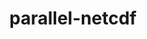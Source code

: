 ---
title: "parallel-netcdf"
layout: cache
categories: [package, v0.23.1]
meta: {"compilers": ["gcc@=11.1.0", "gcc@=11.4.0", "gcc@=12.4.0", "gcc@=7.3.1", "gcc@=9.4.0", "oneapi@=2024.1.0", "oneapi@=2024.2.1"], "num_specs": 17, "num_specs_by_stack": {"aws-isc": 1, "aws-isc-aarch64": 2, "aws-pcluster-neoverse_v1": 2, "aws-pcluster-x86_64_v4": 2, "data-vis-sdk": 2, "e4s": 2, "e4s-neoverse-v2": 1, "e4s-neoverse_v1": 2, "e4s-oneapi": 2, "e4s-power": 1, "root": 17}, "oss": ["amzn2", "ubuntu20.04", "ubuntu22.04"], "platforms": ["linux"], "stacks": ["aws-isc", "aws-isc-aarch64", "aws-pcluster-neoverse_v1", "aws-pcluster-x86_64_v4", "data-vis-sdk", "e4s", "e4s-neoverse-v2", "e4s-neoverse_v1", "e4s-oneapi", "e4s-power", "root"], "targets": ["aarch64", "neoverse_n1", "neoverse_v1", "neoverse_v2", "ppc64le", "x86_64_v3", "x86_64_v4"], "versions": ["1.12.3"]}
spec_details: [{"compiler": "gcc@=7.3.1", "hash": "umtrk2yrr426zo6eb7j7fkbfdx7gan3h", "os": "amzn2", "platform": "linux", "size": "-", "stacks": ["aws-isc-aarch64", "root"], "tarball": "https://binaries.spack.io/v0.23.1/build_cache/linux-amzn2-aarch64/gcc-7.3.1/parallel-netcdf-1.12.3/linux-amzn2-aarch64-gcc-7.3.1-parallel-netcdf-1.12.3-umtrk2yrr426zo6eb7j7fkbfdx7gan3h.spack", "target": "aarch64", "variants": ["build_system=autotools", "~burstbuffer", "+cxx", "+fortran", "+pic", "+shared"], "versions": ["1.12.3"]}, {"compiler": "gcc@=12.4.0", "hash": "tohyp2ehniyf2katkj6mgoizrjrit6ng", "os": "amzn2", "platform": "linux", "size": "-", "stacks": ["aws-pcluster-neoverse_v1", "root"], "tarball": "https://binaries.spack.io/v0.23.1/build_cache/linux-amzn2-neoverse_n1/gcc-12.4.0/parallel-netcdf-1.12.3/linux-amzn2-neoverse_n1-gcc-12.4.0-parallel-netcdf-1.12.3-tohyp2ehniyf2katkj6mgoizrjrit6ng.spack", "target": "neoverse_n1", "variants": ["build_system=autotools", "~burstbuffer", "+cxx", "+fortran", "+pic", "+shared"], "versions": ["1.12.3"]}, {"compiler": "gcc@=7.3.1", "hash": "vmvfsqe2tu43dbzmk5rj4so5rjxbnvv4", "os": "amzn2", "platform": "linux", "size": "-", "stacks": ["aws-isc-aarch64", "root"], "tarball": "https://binaries.spack.io/v0.23.1/build_cache/linux-amzn2-neoverse_n1/gcc-7.3.1/parallel-netcdf-1.12.3/linux-amzn2-neoverse_n1-gcc-7.3.1-parallel-netcdf-1.12.3-vmvfsqe2tu43dbzmk5rj4so5rjxbnvv4.spack", "target": "neoverse_n1", "variants": ["build_system=autotools", "~burstbuffer", "+cxx", "+fortran", "+pic", "+shared"], "versions": ["1.12.3"]}, {"compiler": "gcc@=12.4.0", "hash": "bzie4l6gxdwdhhqp2vlz6njmb3vocnvk", "os": "amzn2", "platform": "linux", "size": "-", "stacks": ["aws-pcluster-neoverse_v1", "root"], "tarball": "https://binaries.spack.io/v0.23.1/build_cache/linux-amzn2-neoverse_v1/gcc-12.4.0/parallel-netcdf-1.12.3/linux-amzn2-neoverse_v1-gcc-12.4.0-parallel-netcdf-1.12.3-bzie4l6gxdwdhhqp2vlz6njmb3vocnvk.spack", "target": "neoverse_v1", "variants": ["build_system=autotools", "~burstbuffer", "+cxx", "+fortran", "+pic", "+shared"], "versions": ["1.12.3"]}, {"compiler": "gcc@=7.3.1", "hash": "537sowbzjciz4z3rixbmfkethtzcvozg", "os": "amzn2", "platform": "linux", "size": "-", "stacks": ["aws-isc", "root"], "tarball": "https://binaries.spack.io/v0.23.1/build_cache/linux-amzn2-x86_64_v3/gcc-7.3.1/parallel-netcdf-1.12.3/linux-amzn2-x86_64_v3-gcc-7.3.1-parallel-netcdf-1.12.3-537sowbzjciz4z3rixbmfkethtzcvozg.spack", "target": "x86_64_v3", "variants": ["build_system=autotools", "~burstbuffer", "+cxx", "+fortran", "+pic", "+shared"], "versions": ["1.12.3"]}, {"compiler": "oneapi@=2024.1.0", "hash": "wvmnhf55y3c6pdme3nmvhef6tdb6jhwa", "os": "amzn2", "platform": "linux", "size": "-", "stacks": ["aws-pcluster-x86_64_v4", "root"], "tarball": "https://binaries.spack.io/v0.23.1/build_cache/linux-amzn2-x86_64_v3/oneapi-2024.1.0/parallel-netcdf-1.12.3/linux-amzn2-x86_64_v3-oneapi-2024.1.0-parallel-netcdf-1.12.3-wvmnhf55y3c6pdme3nmvhef6tdb6jhwa.spack", "target": "x86_64_v3", "variants": ["build_system=autotools", "~burstbuffer", "+cxx", "+fortran", "+pic", "+shared"], "versions": ["1.12.3"]}, {"compiler": "oneapi@=2024.1.0", "hash": "fg7c7jmx7bjc6knvq2g3ruag4hfrglhi", "os": "amzn2", "platform": "linux", "size": "-", "stacks": ["aws-pcluster-x86_64_v4", "root"], "tarball": "https://binaries.spack.io/v0.23.1/build_cache/linux-amzn2-x86_64_v4/oneapi-2024.1.0/parallel-netcdf-1.12.3/linux-amzn2-x86_64_v4-oneapi-2024.1.0-parallel-netcdf-1.12.3-fg7c7jmx7bjc6knvq2g3ruag4hfrglhi.spack", "target": "x86_64_v4", "variants": ["build_system=autotools", "~burstbuffer", "+cxx", "+fortran", "+pic", "+shared"], "versions": ["1.12.3"]}, {"compiler": "gcc@=9.4.0", "hash": "575buoizst4sowgslurkd5n67kxbqdwm", "os": "ubuntu20.04", "platform": "linux", "size": "-", "stacks": ["e4s-power", "root"], "tarball": "https://binaries.spack.io/v0.23.1/build_cache/linux-ubuntu20.04-ppc64le/gcc-9.4.0/parallel-netcdf-1.12.3/linux-ubuntu20.04-ppc64le-gcc-9.4.0-parallel-netcdf-1.12.3-575buoizst4sowgslurkd5n67kxbqdwm.spack", "target": "ppc64le", "variants": ["build_system=autotools", "~burstbuffer", "+cxx", "+fortran", "+pic", "+shared"], "versions": ["1.12.3"]}, {"compiler": "gcc@=11.1.0", "hash": "qkixytyrewzgmcbw4igwtni7odtjpcsu", "os": "ubuntu20.04", "platform": "linux", "size": "-", "stacks": ["data-vis-sdk", "root"], "tarball": "https://binaries.spack.io/v0.23.1/build_cache/linux-ubuntu20.04-x86_64_v3/gcc-11.1.0/parallel-netcdf-1.12.3/linux-ubuntu20.04-x86_64_v3-gcc-11.1.0-parallel-netcdf-1.12.3-qkixytyrewzgmcbw4igwtni7odtjpcsu.spack", "target": "x86_64_v3", "variants": ["build_system=autotools", "~burstbuffer", "+cxx", "+fortran", "+pic", "+shared"], "versions": ["1.12.3"]}, {"compiler": "gcc@=11.1.0", "hash": "hdkwlmyfwfhkx7uiu7y65fr5za5deydd", "os": "ubuntu20.04", "platform": "linux", "size": "-", "stacks": ["data-vis-sdk", "root"], "tarball": "https://binaries.spack.io/v0.23.1/build_cache/linux-ubuntu20.04-x86_64_v3/gcc-11.1.0/parallel-netcdf-1.12.3/linux-ubuntu20.04-x86_64_v3-gcc-11.1.0-parallel-netcdf-1.12.3-hdkwlmyfwfhkx7uiu7y65fr5za5deydd.spack", "target": "x86_64_v3", "variants": ["build_system=autotools", "~burstbuffer", "+cxx", "+fortran", "+pic", "+shared"], "versions": ["1.12.3"]}, {"compiler": "gcc@=11.4.0", "hash": "jf7bzaeftafx7uwc4cyqwirs7ellqgeq", "os": "ubuntu22.04", "platform": "linux", "size": "-", "stacks": ["e4s-neoverse_v1", "root"], "tarball": "https://binaries.spack.io/v0.23.1/build_cache/linux-ubuntu22.04-neoverse_v1/gcc-11.4.0/parallel-netcdf-1.12.3/linux-ubuntu22.04-neoverse_v1-gcc-11.4.0-parallel-netcdf-1.12.3-jf7bzaeftafx7uwc4cyqwirs7ellqgeq.spack", "target": "neoverse_v1", "variants": ["build_system=autotools", "~burstbuffer", "+cxx", "+fortran", "+pic", "+shared"], "versions": ["1.12.3"]}, {"compiler": "gcc@=11.4.0", "hash": "o4kolz5ovqfloqgwttl4dii5rubdvpis", "os": "ubuntu22.04", "platform": "linux", "size": "-", "stacks": ["e4s-neoverse_v1", "root"], "tarball": "https://binaries.spack.io/v0.23.1/build_cache/linux-ubuntu22.04-neoverse_v1/gcc-11.4.0/parallel-netcdf-1.12.3/linux-ubuntu22.04-neoverse_v1-gcc-11.4.0-parallel-netcdf-1.12.3-o4kolz5ovqfloqgwttl4dii5rubdvpis.spack", "target": "neoverse_v1", "variants": ["build_system=autotools", "~burstbuffer", "+cxx", "+fortran", "+pic", "+shared"], "versions": ["1.12.3"]}, {"compiler": "gcc@=11.4.0", "hash": "aso6q3nfsix4dp55ykybyqvsts7aa2d7", "os": "ubuntu22.04", "platform": "linux", "size": "-", "stacks": ["e4s-neoverse-v2", "root"], "tarball": "https://binaries.spack.io/v0.23.1/build_cache/linux-ubuntu22.04-neoverse_v2/gcc-11.4.0/parallel-netcdf-1.12.3/linux-ubuntu22.04-neoverse_v2-gcc-11.4.0-parallel-netcdf-1.12.3-aso6q3nfsix4dp55ykybyqvsts7aa2d7.spack", "target": "neoverse_v2", "variants": ["build_system=autotools", "~burstbuffer", "+cxx", "+fortran", "+pic", "+shared"], "versions": ["1.12.3"]}, {"compiler": "gcc@=11.4.0", "hash": "4vanrcop6ednvzfb5466r4r4j7czpcqa", "os": "ubuntu22.04", "platform": "linux", "size": "-", "stacks": ["e4s", "root"], "tarball": "https://binaries.spack.io/v0.23.1/build_cache/linux-ubuntu22.04-x86_64_v3/gcc-11.4.0/parallel-netcdf-1.12.3/linux-ubuntu22.04-x86_64_v3-gcc-11.4.0-parallel-netcdf-1.12.3-4vanrcop6ednvzfb5466r4r4j7czpcqa.spack", "target": "x86_64_v3", "variants": ["build_system=autotools", "~burstbuffer", "+cxx", "+fortran", "+pic", "+shared"], "versions": ["1.12.3"]}, {"compiler": "gcc@=11.4.0", "hash": "s263lphpl6bfgqfehd5fv7paxjya4rpx", "os": "ubuntu22.04", "platform": "linux", "size": "-", "stacks": ["e4s", "root"], "tarball": "https://binaries.spack.io/v0.23.1/build_cache/linux-ubuntu22.04-x86_64_v3/gcc-11.4.0/parallel-netcdf-1.12.3/linux-ubuntu22.04-x86_64_v3-gcc-11.4.0-parallel-netcdf-1.12.3-s263lphpl6bfgqfehd5fv7paxjya4rpx.spack", "target": "x86_64_v3", "variants": ["build_system=autotools", "~burstbuffer", "+cxx", "+fortran", "+pic", "+shared"], "versions": ["1.12.3"]}, {"compiler": "oneapi@=2024.2.1", "hash": "zkxlb76qwm7j3ulrzlhbtip7iv7p4wkl", "os": "ubuntu22.04", "platform": "linux", "size": "-", "stacks": ["e4s-oneapi", "root"], "tarball": "https://binaries.spack.io/v0.23.1/build_cache/linux-ubuntu22.04-x86_64_v3/oneapi-2024.2.1/parallel-netcdf-1.12.3/linux-ubuntu22.04-x86_64_v3-oneapi-2024.2.1-parallel-netcdf-1.12.3-zkxlb76qwm7j3ulrzlhbtip7iv7p4wkl.spack", "target": "x86_64_v3", "variants": ["build_system=autotools", "~burstbuffer", "+cxx", "+fortran", "+pic", "+shared"], "versions": ["1.12.3"]}, {"compiler": "oneapi@=2024.2.1", "hash": "doz7dqeku7ogly3hyhtuubvivr6g5xje", "os": "ubuntu22.04", "platform": "linux", "size": "-", "stacks": ["e4s-oneapi", "root"], "tarball": "https://binaries.spack.io/v0.23.1/build_cache/linux-ubuntu22.04-x86_64_v3/oneapi-2024.2.1/parallel-netcdf-1.12.3/linux-ubuntu22.04-x86_64_v3-oneapi-2024.2.1-parallel-netcdf-1.12.3-doz7dqeku7ogly3hyhtuubvivr6g5xje.spack", "target": "x86_64_v3", "variants": ["build_system=autotools", "~burstbuffer", "+cxx", "+fortran", "+pic", "+shared"], "versions": ["1.12.3"]}]
---
